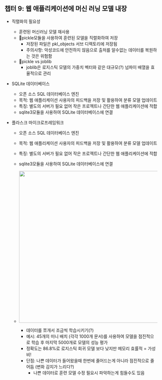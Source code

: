 <!DOCTYPE html>
<html>
<head>
  <title>챕터 9</title>
</head>

<body>
<h2>챕터 9: 웹 애플리케이션에 머신 러닝 모델 내장</h2>

- 직렬화의 필요성 <br>
  - 훈련된 머신러닝 모델 재사용 <br>
  - pickle모듈을 사용하여 훈련된 모델을 직렬화하여 저장 <br>
    - 저장된 파일은 pkl_objects 서브 디렉토리에 저장됨 <br>
    - 주의사항: 악성코드에 안전하지 않음으로 출처를 알수없는 데이터를 복원하는 것은 위험함 <br>
  - pickle vs joblib
      - joblib은 로지스틱 모델의 가중치 벡터와 같은 대규모(?) 넘파이 배열을 효율적으로 관리
      
- SQLite 데이터베이스 <br>
  - 오픈 소스 SQL 데이터베이스 엔진
  - 목적: 웹 애플리케이션 사용자의 피드백을 저장 및 활용하여 분류 모델 업데이트 <br>
  - 특징: 별도의 서버가 필요 없어 작은 프로젝트나 간단한 웹 애플리케이션에 적합
  - sqlite3모듈을 사용하여 SQLite 데이터베이스에 연결

- 플라스크 마이크로프레임워크 <br>
  - 오픈 소스 SQL 데이터베이스 엔진
  - 목적: 웹 애플리케이션 사용자의 피드백을 저장 및 활용하여 분류 모델 업데이트 <br>
  - 특징: 별도의 서버가 필요 없어 작은 프로젝트나 간단한 웹 애플리케이션에 적합
  - sqlite3모듈을 사용하여 SQLite 데이터베이스에 연결

  - <img src="https://github.com/JayJay-Kay/AI_Study_2023_12/assets/110762505/07acc6af-8d4f-40a6-8f4b-adc57afd66f3" width="500"> <br>
    - 데이터를 쪼개서 조금씩 학습시키기(?) <br>
    - 예시: 45개의 미니 배치 (각각 1000개 문서)를 사용하여 모델을 점진적으로 학습 후 마지막 5000개로 모델의 성능 평가 <br>
    - 정확도는 86.8%로 로지스틱 회귀 모델 보다 낮지만 메모리 효률적 = 가성비! <br>
    - 단점: 나쁜 데이터가 들어왔을때 한번에 줄어드는게 아니라 점진적으로 줄어듬 (변화 감지가 느리다?) <br>
      - 나쁜 데이터로 훈련 모델 수정 필요시 파악하는게 힘들수도 있음 <br>
    

</body>
 </html>
